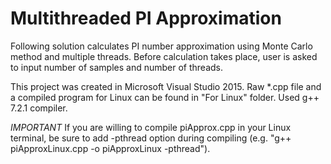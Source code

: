 # Multithreaded PI Approximation 

Following solution calculates PI number approximation using Monte Carlo method and multiple threads. Before calculation takes place, user is asked to input number of samples and number of threads.

This project was created in Microsoft Visual Studio 2015.
Raw *.cpp file and a compiled program for Linux can be found in "For Linux" folder. Used g++ 7.2.1 compiler.

*IMPORTANT* If you are willing to compile piApprox.cpp in your Linux terminal, be sure to add -pthread option during compiling (e.g. "g++ piApproxLinux.cpp -o piApproxLinux -pthread").
